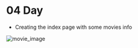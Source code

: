 # 04 Day
  - Creating the index page with some movies info

![movie_image](https://i.postimg.cc/c4cz3tz7/Whats-App-Image-2022-04-03-at-2-45-13-PM.jpg)



